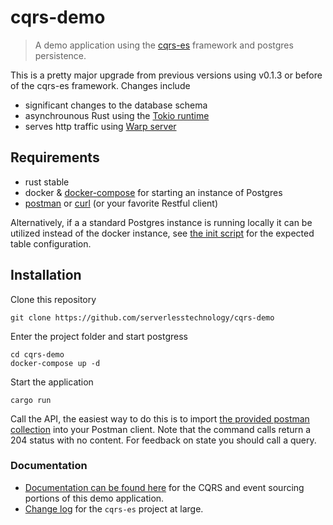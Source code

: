 # cqrs-demo

> A demo application using the [cqrs-es](https://github.com/serverlesstechnology/cqrs) framework
> and postgres persistence.

This is a pretty major upgrade from previous versions using v0.1.3 or before of the cqrs-es framework.
Changes include
- significant changes to the database schema
- asynchrounous Rust using the [Tokio runtime](https://github.com/tokio-rs/tokio)
- serves http traffic using [Warp server](https://github.com/seanmonstar/warp)

## Requirements
- rust stable
- docker & [docker-compose](https://docs.docker.com/compose/) for starting an instance of Postgres
- [postman](https://www.postman.com/) or [curl](curl/test_api.sh) (or your favorite Restful client)

Alternatively, if a a standard Postgres instance is running locally it can be utilized instead of the docker instance,
see [the init script](db/init.sql) for the expected table configuration. 

## Installation

Clone this repository

    git clone https://github.com/serverlesstechnology/cqrs-demo

Enter the project folder and start postgress

    cd cqrs-demo
    docker-compose up -d

Start the application

    cargo run

Call the API, the easiest way to do this is to import 
[the provided postman collection](cqrs-demo.postman_collection.json)
into your Postman client. Note that the command calls return a 204 status with no content. 
For feedback on state you should call a query.

### Documentation

- [Documentation can be found here](https://doc.rust-cqrs.org/)
 for the CQRS and event sourcing portions of this demo application. 
- [Change log](https://github.com/serverlesstechnology/cqrs/blob/master/change_log.md) for the `cqrs-es` project at large.